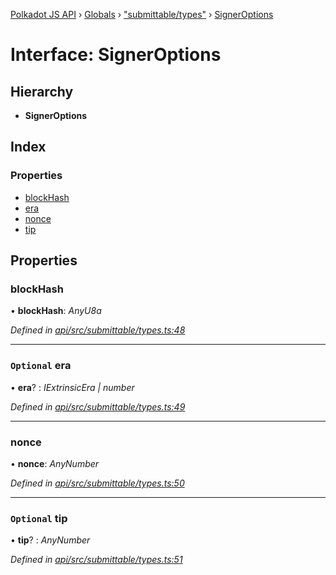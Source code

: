 [Polkadot JS API](../README.md) › [Globals](../globals.md) › ["submittable/types"](../modules/_submittable_types_.md) › [SignerOptions](_submittable_types_.signeroptions.md)

# Interface: SignerOptions

## Hierarchy

* **SignerOptions**

## Index

### Properties

* [blockHash](_submittable_types_.signeroptions.md#blockhash)
* [era](_submittable_types_.signeroptions.md#optional-era)
* [nonce](_submittable_types_.signeroptions.md#nonce)
* [tip](_submittable_types_.signeroptions.md#optional-tip)

## Properties

###  blockHash

• **blockHash**: *AnyU8a*

*Defined in [api/src/submittable/types.ts:48](https://github.com/polkadot-js/api/blob/64ff226535/packages/api/src/submittable/types.ts#L48)*

___

### `Optional` era

• **era**? : *IExtrinsicEra | number*

*Defined in [api/src/submittable/types.ts:49](https://github.com/polkadot-js/api/blob/64ff226535/packages/api/src/submittable/types.ts#L49)*

___

###  nonce

• **nonce**: *AnyNumber*

*Defined in [api/src/submittable/types.ts:50](https://github.com/polkadot-js/api/blob/64ff226535/packages/api/src/submittable/types.ts#L50)*

___

### `Optional` tip

• **tip**? : *AnyNumber*

*Defined in [api/src/submittable/types.ts:51](https://github.com/polkadot-js/api/blob/64ff226535/packages/api/src/submittable/types.ts#L51)*
